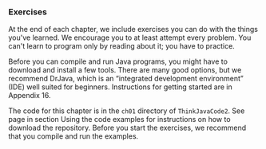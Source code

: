 ###  Exercises


At the end of each chapter, we include exercises you can do with the things you've learned.
We encourage you to at least attempt every problem.
You can't learn to program only by reading about it; you have to practice.

Before you can compile and run Java programs, you might have to download and install a few tools.
There are many good options, but we recommend DrJava, which is an “integrated development environment” (IDE) well suited for beginners.
Instructions for getting started are in Appendix 16.

The code for this chapter is in the `ch01` directory of `ThinkJavaCode2`.
See page in section Using the code examples for instructions on how to download the repository.
Before you start the exercises, we recommend that you compile and run the examples.